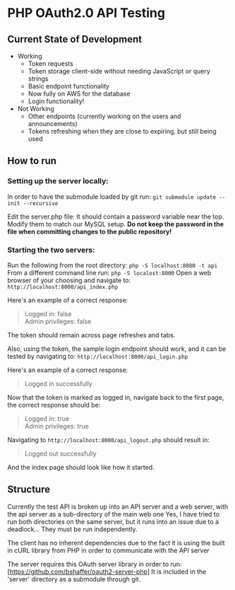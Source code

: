 # PHP OAuth2.0 API Testing

## Current State of Development

 - Working
   - Token requests
   - Token storage client-side without needing JavaScript or query strings
   - Basic endpoint functionality
   - Now fully on AWS for the database
   - Login functionality!
 - Not Working
   - Other endpoints (currently working on the users and announcements)
   - Tokens refreshing when they are close to expiring, but still being used

## How to run

### Setting up the server locally:
In order to have the submodule loaded by git run:
`git submodule update --init --recursive`

Edit the server.php file:  It should contain a password variable near the top.  Modify them to match our MySQL setup. __Do not keep the password in the file when committing changes to the public repository!__

### Starting the two servers:
Run the following from the root directory:
`php -S localhost:8080 -t api`
From a different command line run:
`php -S localost:8000`
Open a web browser of your choosing and navigate to:
`http://localhost:8000/api_index.php`

Here's an example of a correct response:
> Logged in: false  
> Admin privileges: false

The token should remain across page refreshes and tabs.

Also, using the token, the sample login endpoint should work, and it can be tested by navigating to:
`http://localhost:8000/api_login.php`

Here's an example of a correct response:
> Logged in successfully

Now that the token is marked as logged in, navigate back to the first page, the correct response should be:
> Logged in: true  
> Admin privileges: true

Navigating to `http://localhost:8000/api_logout.php` should result in:
> Logged out successfully

And the index page should look like how it started.

## Structure
Currently the test API is broken up into an API server and a web server, with the api server as a sub-directory of the main web one  Yes, I have tried to run both directories on the same server, but it runs into an issue due to a deadlock...  They must be run independently.

The client has no inherent dependencies due to the fact it is using the built in cURL library from PHP in order to communicate with the API server

The server requires this OAuth server library in order to run:
[https://github.com/bshaffer/oauth2-server-php]
It is included in the 'server' directory as a submodule through git.
